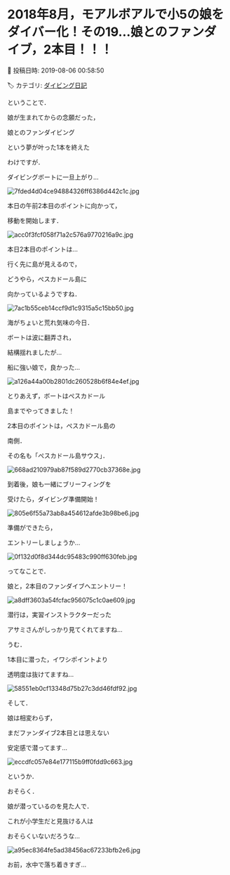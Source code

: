 # 2018年8月，モアルボアルで小5の娘をダイバー化！その19…娘とのファンダイブ，2本目！！！

📅 投稿日時: 2019-08-06 00:58:50

🏷️ カテゴリ: [ダイビング日記](ce3a7a8d424d112fce83ee85c81a0e344.md)

ということで．


娘が生まれてからの念願だった，


娘とのファンダイビング


という夢が叶った1本を終えた


わけですが．





ダイビングボートに一旦上がり…




![7fded4d04ce94884326ff6386d442c1c.jpg](images/7fded4d04ce94884326ff6386d442c1c.jpg)




本日の午前2本目のポイントに向かって，


移動を開始します．




![acc0f3fcf058f71a2c576a9770216a9c.jpg](images/acc0f3fcf058f71a2c576a9770216a9c.jpg)




本日2本目のポイントは…


行く先に島が見えるので，


どうやら，ぺスカドール島に


向かっているようですね．




![7ac1b55ceb14ccf9d1c9315a5c15bb50.jpg](images/7ac1b55ceb14ccf9d1c9315a5c15bb50.jpg)




海がちょいと荒れ気味の今日．


ボートは波に翻弄され，


結構揺れましたが…


船に強い娘で，良かった…




![a126a44a00b2801dc260528b6f84e4ef.jpg](images/a126a44a00b2801dc260528b6f84e4ef.jpg)







とりあえず，ボートはぺスカドール


島までやってきました！


2本目のポイントは，ぺスカドール島の


南側．


その名も「ぺスカドール島サウス」．




![668ad210979ab87f589d2770cb37368e.jpg](images/668ad210979ab87f589d2770cb37368e.jpg)




到着後，娘も一緒にブリーフィングを


受けたら，ダイビング準備開始！




![805e6f55a73ab8a454612afde3b98be6.jpg](images/805e6f55a73ab8a454612afde3b98be6.jpg)




準備ができたら，


エントリーしましょうか…




![0f132d0f8d344dc95483c990ff630feb.jpg](images/0f132d0f8d344dc95483c990ff630feb.jpg)







ってなことで．


娘と，2本目のファンダイブへエントリー！




![a8dff3603a54fcfac956075c1c0ae609.jpg](images/a8dff3603a54fcfac956075c1c0ae609.jpg)




潜行は，実習インストラクターだった


アサミさんがしっかり見てくれてますね…





うむ．


1本目に潜った，イワシポイントより


透明度は抜けてますね…




![58551eb0cf13348d75b27c3dd46fdf92.jpg](images/58551eb0cf13348d75b27c3dd46fdf92.jpg)




そして．


娘は相変わらず，


まだファンダイブ2本目とは思えない


安定感で潜ってます…




![eccdfc057e84e177115b9ff0fdd9c663.jpg](images/eccdfc057e84e177115b9ff0fdd9c663.jpg)




というか．


おそらく．


娘が潜っているのを見た人で．


これが小学生だと見抜ける人は


おそらくいないだろうな…




![a95ec8364fe5ad38456ac67233bfb2e6.jpg](images/a95ec8364fe5ad38456ac67233bfb2e6.jpg)




お前，水中で落ち着きすぎ…
